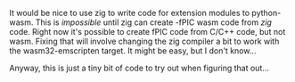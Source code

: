 It would be nice to use zig to write code for extension modules to python-wasm.
This is *impossible* until zig can create -fPIC wasm code from *zig* code.
Right now it's possible to create fPIC code from C/C++ code, but not wasm.
Fixing that will involve changing the zig compiler a bit to work with the
wasm32-emscripten target.  It might be easy, but I don't know...

Anyway, this is just a tiny bit of code to try out when figuring that out...
